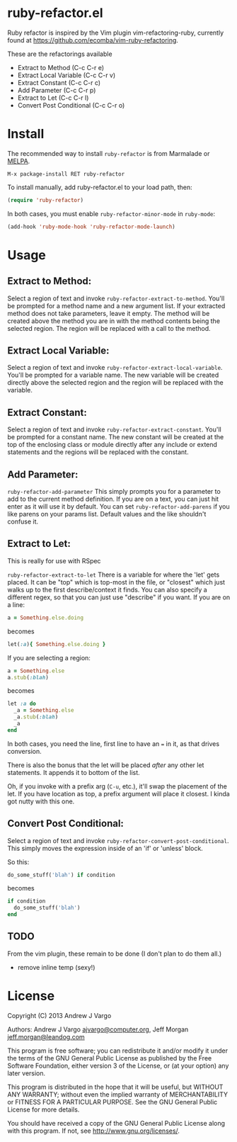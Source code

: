 # ruby-refactor.el

Ruby refactor is inspired by the Vim plugin vim-refactoring-ruby, currently found at https://github.com/ecomba/vim-ruby-refactoring.

These are the refactorings available
 - Extract to Method  (C-c C-r e)
 - Extract Local Variable  (C-c C-r v)
 - Extract Constant  (C-c C-r c)
 - Add Parameter  (C-c C-r p)
 - Extract to Let  (C-c C-r l)
 - Convert Post Conditional  (C-c C-r o)

# Install
The recommended way to install `ruby-refactor` is from Marmalade or [MELPA](https://melpa.org/).

```
M-x package-install RET ruby-refactor
```

To install manually, add ruby-refactor.el to your load path, then:

```lisp
(require 'ruby-refactor)
```

In both cases, you must enable `ruby-refactor-minor-mode` in `ruby-mode`:

```lisp
(add-hook 'ruby-mode-hook 'ruby-refactor-mode-launch)
```

# Usage

## Extract to Method:
Select a region of text and invoke `ruby-refactor-extract-to-method`.
You'll be prompted for a method name and a new argument list. If your
extracted method does not take parameters, leave it empty. The method
will be created above the method you are in with the method contents
being the selected region. The region will be replaced with a call to
the method.

## Extract Local Variable:
Select a region of text and invoke `ruby-refactor-extract-local-variable`.
You'll be prompted for a variable name.  The new variable will
be created directly above the selected region and the region
will be replaced with the variable.

## Extract Constant:
Select a region of text and invoke `ruby-refactor-extract-constant`.
You'll be prompted for a constant name.  The new constant will
be created at the top of the enclosing class or module directly
after any include or extend statements and the regions will be
replaced with the constant.

## Add Parameter:
`ruby-refactor-add-parameter`
This simply prompts you for a parameter to add to the current
method definition. If you are on a text, you can just hit enter
as it will use it by default. You can set `ruby-refactor-add-parens`
if you like parens on your params list.  Default values and the
like shouldn't confuse it.

## Extract to Let:
This is really for use with RSpec

`ruby-refactor-extract-to-let`
There is a variable for where the 'let' gets placed. It can be
"top" which is top-most in the file, or "closest" which just
walks up to the first describe/context it finds.
You can also specify a different regex, so that you can just
use "describe" if you want.
If you are on a line:

```ruby
a = Something.else.doing
```

becomes

```ruby
let(:a){ Something.else.doing }
```

If you are selecting a region:

```ruby
a = Something.else
a.stub(:blah)
```

becomes

```ruby
let :a do
  _a = Something.else
  _a.stub(:blah)
  _a
end
```

In both cases, you need the line, first line to have an ` = ` in it,
as that drives conversion.

There is also the bonus that the let will be placed *after* any other
let statements. It appends it to bottom of the list.

Oh, if you invoke with a prefix arg (`C-u`, etc.), it'll swap the placement
of the let.  If you have location as top, a prefix argument will place
it closest.  I kinda got nutty with this one.

## Convert Post Conditional:
Select a region of text and invoke `ruby-refactor-convert-post-conditional`.
This simply moves the expression inside of an 'if' or 'unless' block.

So this:

```ruby
do_some_stuff('blah') if condition
```

becomes

```ruby
if condition
  do_some_stuff('blah')
end
```


## TODO
From the vim plugin, these remain to be done (I don't plan to do them all.)
 - remove inline temp (sexy!)


# License
Copyright (C) 2013 Andrew J Vargo

Authors: Andrew J Vargo <ajvargo@computer.org>, Jeff Morgan <jeff.morgan@leandog.com>

This program is free software; you can redistribute it and/or modify
it under the terms of the GNU General Public License as published by
the Free Software Foundation, either version 3 of the License, or
(at your option) any later version.

This program is distributed in the hope that it will be useful,
but WITHOUT ANY WARRANTY; without even the implied warranty of
MERCHANTABILITY or FITNESS FOR A PARTICULAR PURPOSE. See the
GNU General Public License for more details.

You should have received a copy of the GNU General Public License
along with this program. If not, see <http://www.gnu.org/licenses/>.

